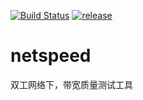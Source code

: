 [![Build Status](https://travis-ci.org/snowground/netspeed.svg)](https://travis-ci.org/snowground/netspeed) 
[![release](https://img.shields.io/github/release/snowground/netspeed.svg)](https://github.com/snowground/netspeed/releases)
# netspeed
双工网络下，带宽质量测试工具
